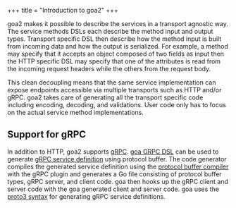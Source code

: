 +++
title = "Introduction to goa2"
+++

goa2 makes it possible to describe the services in a transport agnostic way.
The service methods DSLs each describe the method input and output types.
Transport specific DSL then describe how the method input is built from
incoming data and how the output is serialized. For example, a method may
specify that it accepts an object composed of two fields as input then the
HTTP specific DSL may specify that one of the attributes is read from the
incoming request headers while the others from the request body.

This clean decoupling means that the same service implementation can expose
endpoints accessible via multiple transports such as HTTP and/or gRPC.
goa2 takes care of generating all the transport specific code including
encoding, decoding, and validations. User code only has to focus on the actual
service method implementations.

## Support for gRPC

In addition to HTTP, goa2 supports [gRPC](https://grpc.io/).
[goa GRPC DSL](https://godoc.org/goa.design/goa/dsl#GRPC) can be used to
generate [gRPC service definition](https://grpc.io/docs/guides/concepts.html#service-definition)
using protocol buffer. The code generator compiles the generated service
definition using the [protocol buffer compiler](https://developers.google.com/protocol-buffers/docs/proto3#generating) with the gRPC plugin and generates a Go file consisting of
protocol buffer types, gRPC server, and client code. goa then hooks up the
gRPC client and server code with the goa generated client and server code.
goa uses the [proto3 syntax](https://developers.google.com/protocol-buffers/docs/proto3)
for generating gRPC service definitions.
